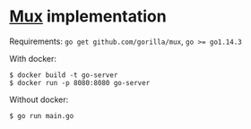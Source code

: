 # [Mux](https://github.com/gorilla/mux) implementation

Requirements: `go get github.com/gorilla/mux`, `go >= go1.14.3`

With docker:
```
$ docker build -t go-server
$ docker run -p 8080:8080 go-server
```

Without docker:
```
$ go run main.go
```

